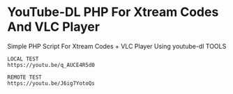 # YouTube-DL PHP For Xtream Codes And VLC Player
Simple PHP Script For Xtream Codes + VLC Player Using youtube-dl TOOLS

    LOCAL TEST
    https://youtu.be/q_AUCE4R5d0
    
    REMOTE TEST
    https://youtu.be/J6ig7YotoQs
